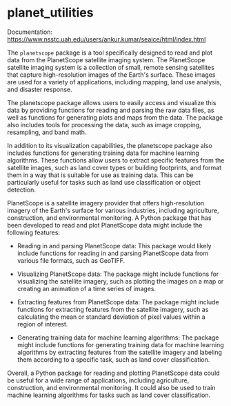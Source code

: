 # planet_utilities

Documentation: https://www.nsstc.uah.edu/users/ankur.kumar/seaice/html/index.html

The `planetscope` package is a tool specifically designed to read and plot data from the PlanetScope satellite imaging system. The PlanetScope satellite imaging system is a collection of small, remote sensing satellites that capture high-resolution images of the Earth's surface. These images are used for a variety of applications, including mapping, land use analysis, and disaster response.

The planetscope package allows users to easily access and visualize this data by providing functions for reading and parsing the raw data files, as well as functions for generating plots and maps from the data. The package also includes tools for processing the data, such as image cropping, resampling, and band math.

In addition to its visualization capabilities, the planetscope package also includes functions for generating training data for machine learning algorithms. These functions allow users to extract specific features from the satellite images, such as land cover types or building footprints, and format them in a way that is suitable for use as training data. This can be particularly useful for tasks such as land use classification or object detection.


PlanetScope is a satellite imagery provider that offers high-resolution imagery of the Earth's surface for various industries, including agriculture, construction, and environmental monitoring. A Python package that has been developed to read and plot PlanetScope data might include the following features:

*    Reading in and parsing PlanetScope data: This package would likely include functions for reading in and parsing PlanetScope data from various file formats, such as GeoTIFF.

*    Visualizing PlanetScope data: The package might include functions for visualizing the satellite imagery, such as plotting the images on a map or creating an animation of a time series of images.

*    Extracting features from PlanetScope data: The package might include functions for extracting features from the satellite imagery, such as calculating the mean or standard deviation of pixel values within a region of interest.

*    Generating training data for machine learning algorithms: The package might include functions for generating training data for machine learning algorithms by extracting features from the satellite imagery and labeling them according to a specific task, such as land cover classification.

Overall, a Python package for reading and plotting PlanetScope data could be useful for a wide range of applications, including agriculture, construction, and environmental monitoring. It could also be used to train machine learning algorithms for tasks such as land cover classification.

